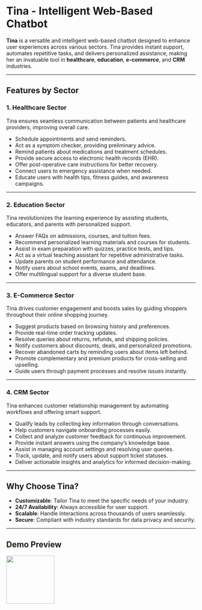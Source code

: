 # Tina - Intelligent Web-Based Chatbot  

**Tina** is a versatile and intelligent web-based chatbot designed to enhance user experiences across various sectors. Tina provides instant support, automates repetitive tasks, and delivers personalized assistance, making her an invaluable tool in **healthcare**, **education**, **e-commerce**, and **CRM** industries.

---

## Features by Sector  

### 1. Healthcare Sector  
Tina ensures seamless communication between patients and healthcare providers, improving overall care.  
- Schedule appointments and send reminders.  
- Act as a symptom checker, providing preliminary advice.  
- Remind patients about medications and treatment schedules.  
- Provide secure access to electronic health records (EHR).  
- Offer post-operative care instructions for better recovery.  
- Connect users to emergency assistance when needed.  
- Educate users with health tips, fitness guides, and awareness campaigns.

---

### 2. Education Sector  
Tina revolutionizes the learning experience by assisting students, educators, and parents with personalized support.  
- Answer FAQs on admissions, courses, and tuition fees.  
- Recommend personalized learning materials and courses for students.  
- Assist in exam preparation with quizzes, practice tests, and tips.  
- Act as a virtual teaching assistant for repetitive administrative tasks.  
- Update parents on student performance and attendance.  
- Notify users about school events, exams, and deadlines.  
- Offer multilingual support for a diverse student base.

---

### 3. E-Commerce Sector  
Tina drives customer engagement and boosts sales by guiding shoppers throughout their online shopping journey.  
- Suggest products based on browsing history and preferences.  
- Provide real-time order tracking updates.  
- Resolve queries about returns, refunds, and shipping policies.  
- Notify customers about discounts, deals, and personalized promotions.  
- Recover abandoned carts by reminding users about items left behind.  
- Promote complementary and premium products for cross-selling and upselling.  
- Guide users through payment processes and resolve issues instantly.

---

### 4. CRM Sector  
Tina enhances customer relationship management by automating workflows and offering smart support.  
- Qualify leads by collecting key information through conversations.  
- Help customers navigate onboarding processes easily.  
- Collect and analyze customer feedback for continuous improvement.  
- Provide instant answers using the company’s knowledge base.  
- Assist in managing account settings and resolving user queries.  
- Track, update, and notify users about support ticket statuses.  
- Deliver actionable insights and analytics for informed decision-making.

---

## Why Choose Tina?  
- **Customizable**: Tailor Tina to meet the specific needs of your industry.  
- **24/7 Availability**: Always accessible for user support.  
- **Scalable**: Handle interactions across thousands of users seamlessly.  
- **Secure**: Compliant with industry standards for data privacy and security.  

---

## Demo Preview  
<img src="https://documents.gravitasai.in/gravitas_ai_web_chatbot.gif" width="128"/>

